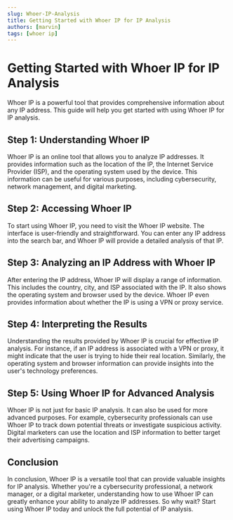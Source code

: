 ```yaml
---
slug: Whoer-IP-Analysis
title: Getting Started with Whoer IP for IP Analysis
authors: [marvin]
tags: [whoer ip]
---
```

# Getting Started with Whoer IP for IP Analysis

Whoer IP is a powerful tool that provides comprehensive information about any IP address. This guide will help you get started with using Whoer IP for IP analysis.

## Step 1: Understanding Whoer IP

Whoer IP is an online tool that allows you to analyze IP addresses. It provides information such as the location of the IP, the Internet Service Provider (ISP), and the operating system used by the device. This information can be useful for various purposes, including cybersecurity, network management, and digital marketing.

## Step 2: Accessing Whoer IP

To start using Whoer IP, you need to visit the Whoer IP website. The interface is user-friendly and straightforward. You can enter any IP address into the search bar, and Whoer IP will provide a detailed analysis of that IP.

## Step 3: Analyzing an IP Address with Whoer IP

After entering the IP address, Whoer IP will display a range of information. This includes the country, city, and ISP associated with the IP. It also shows the operating system and browser used by the device. Whoer IP even provides information about whether the IP is using a VPN or proxy service.

## Step 4: Interpreting the Results

Understanding the results provided by Whoer IP is crucial for effective IP analysis. For instance, if an IP address is associated with a VPN or proxy, it might indicate that the user is trying to hide their real location. Similarly, the operating system and browser information can provide insights into the user's technology preferences.

## Step 5: Using Whoer IP for Advanced Analysis

Whoer IP is not just for basic IP analysis. It can also be used for more advanced purposes. For example, cybersecurity professionals can use Whoer IP to track down potential threats or investigate suspicious activity. Digital marketers can use the location and ISP information to better target their advertising campaigns.

## Conclusion

In conclusion, Whoer IP is a versatile tool that can provide valuable insights for IP analysis. Whether you're a cybersecurity professional, a network manager, or a digital marketer, understanding how to use Whoer IP can greatly enhance your ability to analyze IP addresses. So why wait? Start using Whoer IP today and unlock the full potential of IP analysis.